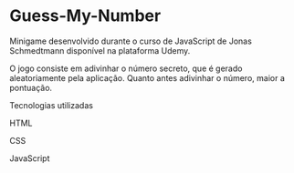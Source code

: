 # Guess-My-Number
<p>Minigame desenvolvido durante o curso de JavaScript de Jonas Schmedtmann disponível na plataforma Udemy.<p> 
<p>O jogo consiste em adivinhar o número secreto, que é gerado aleatoriamente pela aplicação. Quanto antes adivinhar o número, maior a pontuação.<p>

<p>Tecnologias utilizadas<p>
<p>HTML<p>
<p>CSS<p>
<p>JavaScript<p>
